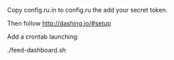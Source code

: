 Copy config.ru.in to config.ru the add your secret token.

Then follow http://dashing.io/#setup

Add a crontab launching:

./feed-dashboard.sh <dashboard url> <token>
